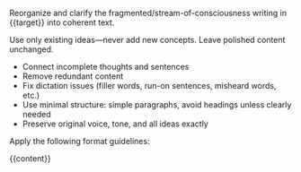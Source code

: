 Reorganize and clarify the fragmented/stream-of-consciousness writing in {{target}} into coherent text.

Use only existing ideas—never add new concepts. Leave polished content unchanged.

- Connect incomplete thoughts and sentences
- Remove redundant content
- Fix dictation issues (filler words, run-on sentences, misheard words, etc.)
- Use minimal structure: simple paragraphs, avoid headings unless clearly needed
- Preserve original voice, tone, and all ideas exactly

Apply the following format guidelines:

{{content}}
